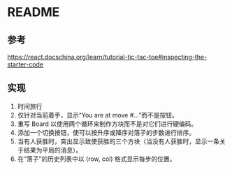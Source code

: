 # README

## 参考

<https://react.docschina.org/learn/tutorial-tic-tac-toe#inspecting-the-starter-code>

## 实现

1. 时间旅行
2. 仅针对当前着手，显示“You are at move #…”而不是按钮。
3. 重写 Board 以使用两个循环来制作方块而不是对它们进行硬编码。
4. 添加一个切换按钮，使可以按升序或降序对落子的步数进行排序。
5. 当有人获胜时，突出显示致使获胜的三个方块（当没有人获胜时，显示一条关于结果为平局的消息）。
6. 在“落子”的历史列表中以 (row, col) 格式显示每步的位置。
